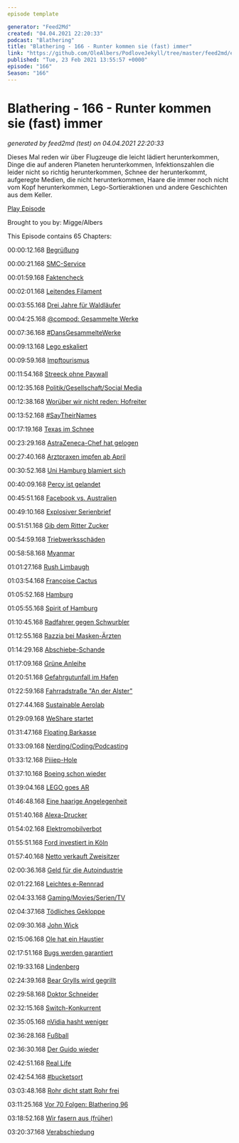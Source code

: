 ```yaml
---
episode template

generator: "Feed2Md"
created: "04.04.2021 22:20:33"
podcast: "Blathering"
title: "Blathering - 166 - Runter kommen sie (fast) immer"
link: "https://github.com/OleAlbers/PodloveJekyll/tree/master/feed2md/example/export/seasons/6/2021/2/Blathering___166___Runter_kommen_sie__fast__immer.md"
published: "Tue, 23 Feb 2021 13:55:57 +0000"
episode: "166"
Season: "166"
---
```


# Blathering - 166 - Runter kommen sie (fast) immer
_generated by feed2md (test) on 04.04.2021 22:20:33_

Dieses Mal reden wir über Flugzeuge die leicht lädiert herunterkommen, Dinge die auf anderen Planeten herunterkommen, Infektionszahlen die leider nicht so richtig herunterkommen, Schnee der herunterkommt, aufgeregte Medien, die nicht herunterkommen, Haare die immer noch nicht vom Kopf herunterkommen, Lego-Sortieraktionen und andere Geschichten aus dem Keller.

[Play Episode](https://www.blathering.de/podlove/file/1474/s/feed/c/mp3/blathering_166.mp3)

Brought to you by: Migge/Albers

This Episode contains 65 Chapters:


00:00:12.168 [Begrüßung]()

00:00:21.168 [SMC-Service](https://sundaymoaning.de/)

00:01:59.168 [Faktencheck]()

00:02:01.168 [Leitendes Filament](https://www.youtube.com/watch?v=6UqeOTI8Xo8)

00:03:55.168 [Drei Jahre für Waldläufer](https://www.rnd.de/panorama/drei-jahre-haft-fur-waldlaufer-von-oppenau-2TX4DFNKTRHRPHKTVYE2XH3CLU.html)

00:04:25.168 [@compod: Gesammelte Werke](https://twitter.com/search?q=(from%3Acompod)%20(%40blathering_pod)%20until%3A2021-02-23%20since%3A2021-02-16&src=typed_query&f=live)

00:07:36.168 [#DansGesammelteWerke](https://twitter.com/search?q=(from%3Aevildanwallace)%20(%40blathering_pod)%20until%3A2021-02-23%20since%3A2021-02-16&src=typed_query&f=live)

00:09:13.168 [Lego eskaliert](https://www.tagesspiegel.de/themen/reportage/pr-desaster-fuer-weltkonzern-lego-bringt-die-treuesten-fans-gegen-sich-auf/26934832.html)

00:09:59.168 [Impftourismus](https://www.rnd.de/reise/impf-touristen-impfstoff-dealer-die-jagd-nach-der-rettenden-spritze-IRPV4UE7DVIW7QLSY5WA5DANDE.html)

00:11:54.168 [Streeck ohne Paywall](https://uebermedien.de/57343/hendrik-streeck-der-mann-der-dauernd-falsch-liegt-aber-immer-wieder-als-corona-experte-gebucht-wird/)

00:12:35.168 [Politik/Gesellschaft/Social Media]()

00:12:38.168 [Worüber wir nicht reden: Hofreiter](https://twitter.com/derspiegel/status/1360273681134583809)

00:13:52.168 [#SayTheirNames](https://twitter.com/Buecherhallen/status/1362674531706544131)

00:17:19.168 [Texas im Schnee](https://twitter.com/Umweltnews/status/1362780244348928006)

00:23:29.168 [AstraZeneca-Chef hat gelogen](https://twitter.com/StefanLeifert/status/1362324452885860354)

00:27:40.168 [Arztpraxen impfen ab April](https://www.rnd.de/politik/corona-impfung-in-arztpraxen-spatestens-ab-anfang-april-SLXA2BGLHJFIBJJZGG33D7XA6A.html)

00:30:52.168 [Uni Hamburg blamiert sich](https://uebermedien.de/57517/medien-kaufen-uni-wueste-materialsammlung-als-brisante-corona-studie-ab/)

00:40:09.168 [Percy ist gelandet](https://www.tagesschau.de/ausland/mars-landung-101.html)

00:45:51.168 [Facebook vs. Australien](https://www.rnd.de/medien/australien-fordert-ende-der-facebook-nachrichtenblockade-telefonat-mit-zuckerberg-FW4TX6OV3SXNKKP2CKMNAHNXPU.html)

00:49:10.168 [Explosiver Serienbrief](https://www.dw.com/de/rentner-soll-briefbomben-verschickt-haben/a-56637639)

00:51:51.168 [Gib dem Ritter Zucker](https://www.wiwo.de/unternehmen/handel/ritter-sports-keine-schokolade-pr-ritter-sport-hat-es-geschafft-absolut-an-die-grenze-des-moeglichen-zu-gehen/26923058.html)

00:54:59.168 [Triebwerksschäden](https://www.flightradar24.com/blog/united-ua328-suffers-engine-failure-departing-denver/)

00:58:58.168 [Myanmar](https://taz.de/Proteste-in-Myanmar/!5753425/)

01:01:27.168 [Rush Limbaugh](https://de.wikipedia.org/wiki/Rush_Limbaugh)

01:03:54.168 [Françoise Cactus](https://de.wikipedia.org/wiki/Fran%C3%A7oise_Cactus)

01:05:52.168 [Hamburg]()

01:05:55.168 [Spirit of Hamburg](https://vimeo.com/205693442)

01:10:45.168 [Radfahrer gegen Schwurbler](https://www.ndr.de/nachrichten/hamburg/Radfahrer-stoeren-Autokorso-von-Lockdown-Gegnern,demo3266.html)

01:12:55.168 [Razzia bei Masken-Ärzten](https://hamburg1.de/news/12839)

01:14:29.168 [Abschiebe-Schande](https://twitter.com/arnesemsrott/status/1361940475679281154)

01:17:09.168 [Grüne Anleihe](https://twitter.com/Guacam_Olee/status/1362453063047524361)

01:20:51.168 [Gefahrgutunfall im Hafen](https://www.ndr.de/nachrichten/hamburg/Gefahrgutunfall-im-Hamburger-Hafen,feuerwehr3686.html)

01:22:59.168 [Fahrradstraße "An der Alster"](https://www.ndr.de/nachrichten/hamburg/Bezirk-Hamburg-Mitte-beschliesst-neue-Fahrradstrasse,fahrradstrasse152.html)

01:27:44.168 [Sustainable Aerolab](https://hamburg1.de/news/12835)

01:29:09.168 [WeShare startet](https://www.golem.de/news/elektroauto-carsharing-weshare-startet-mit-400-volkswagen-id-3-in-hamburg-2102-154357.html)

01:31:47.168 [Floating Barkasse](https://hamburg1.de/news/12896)

01:33:09.168 [Nerding/Coding/Podcasting]()

01:33:12.168 [Piiiep-Hole](https://www.reddit.com/r/raspberry_pi/comments/7eev13/raspberry_pi_3_makes_high_pitched_whining_sound/dq4k3jt)

01:37:10.168 [Boeing schon wieder](https://www.tagesschau.de/wirtschaft/unternehmen/boeing-787-dreamliner-737-max-101.html)

01:39:04.168 [LEGO goes AR](https://www.golem.de/news/universal-music-lego-vidiyo-laesst-minifiguren-auf-virtuellen-buehnen-tanzen-2102-154251.html)

01:46:48.168 [Eine haarige Angelegenheit](https://twitter.com/Guacam_Olee/status/1363645739231043586)

01:51:40.168 [Alexa-Drucker](https://www.golem.de/news/fuer-echo-lautsprecher-amazon-bringt-einen-alexa-notizzetteldrucker-2102-154362.html)

01:54:02.168 [Elektromobilverbot](https://www.golem.de/news/brandgefahr-stadt-sperrt-tiefgarage-fuer-elektroautos-2102-154220.html)

01:55:51.168 [Ford investiert in Köln](https://www.golem.de/news/elektroautos-ford-investiert-eine-milliarde-dollar-in-koeln-2102-154267.html)

01:57:40.168 [Netto verkauft Zweisitzer](https://www.golem.de/news/econelo-m1-netto-verkauft-elektro-kabinenroller-fuer-5-800-euro-2102-154365.html)

02:00:36.168 [Geld für die Autoindustrie](https://www.golem.de/news/bundeswirtschaftsministerium-staat-will-autoindustrie-mit-1-5-milliarden-euro-unterstuetzen-2102-154358.html)

02:01:22.168 [Leichtes e-Rennrad](https://www.golem.de/news/hps-domestique-21-als-rennrad-getarntes-e-bike-wiegt-nur-8-5-kg-2102-154323.html)

02:04:33.168 [Gaming/Movies/Serien/TV]()

02:04:37.168 [Tödliches Gekloppe](https://twitter.com/MKMovie/status/1362432505236783105)

02:09:30.168 [John Wick](https://de.wikipedia.org/wiki/John_Wick)

02:15:06.168 [Ole hat ein Haustier](https://twitter.com/Guacam_Olee/status/1361813839310946313)

02:17:51.168 [Bugs werden garantiert](https://twitter.com/Guacam_Olee/status/1362823569697292294)

02:19:33.168 [Lindenberg](https://de.wikipedia.org/wiki/Lindenberg!_Mach_dein_Ding)

02:24:39.168 [Bear Grylls wird gegrillt](https://twitter.com/Guacam_Olee/status/1362874323611041792)

02:29:58.168 [Doktor Schneider](https://twitter.com/Guacam_Olee/status/1363741310671323137)

02:32:15.168 [Switch-Konkurrent](https://twitter.com/Guacam_Olee/status/1363632913917558794)

02:35:05.168 [nVidia hasht weniger](https://www.golem.de/news/cryptocurrency-mining-processor-nvidia-geht-mit-treibersperre-gegen-schuerfer-vor-2102-154307.html)

02:36:28.168 [Fußball]()

02:36:30.168 [Der Guido wieder](https://www.fcstpauli.com/news/fc-st-pauli-besiegt-darmstadt-98-mit-3-2/)

02:42:51.168 [Real Life]()

02:42:54.168 [#bucketsort](https://twitter.com/search?q=%23bucketsort%20from%3A%40tmigge&src=typed_query&f=live)

03:03:48.168 [Rohr dicht statt Rohr frei](https://twitter.com/Guacam_Olee/status/1361684717121200129)

03:11:25.168 [Vor 70 Folgen: Blathering 96](https://www.blathering.de/2019/10/blathering-096-terror-ist-kein-spiel/)

03:18:52.168 [Wir fasern aus (früher)]()

03:20:37.168 [Verabschiedung]()


